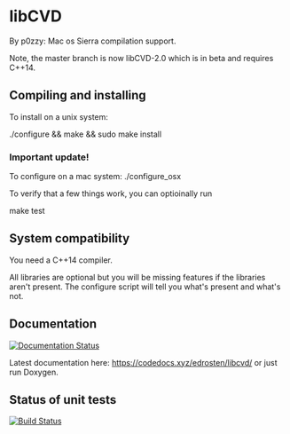 # libCVD
By p0zzy: Mac os Sierra compilation support.

Note, the master branch is now libCVD-2.0 which is in beta and requires C++14.

## Compiling and installing

To install on a unix system:

./configure && make && sudo make install

### Important update!
To configure on a mac system:
./configure_osx

To verify that a few things work, you can optioinally run

make test


## System compatibility

You need a C++14 compiler. 

All libraries are optional but you will be missing features if the libraries
aren't present. The configure script will tell you what's present and what's
not.


## Documentation

[![Documentation Status](https://codedocs.xyz/edrosten/libcvd.svg)](https://codedocs.xyz/edrosten/libcvd/)

Latest documentation here: https://codedocs.xyz/edrosten/libcvd/ or just run Doxygen.


## Status of unit tests
[![Build Status](https://drone.io/github.com/edrosten/libcvd/status.png)](https://drone.io/github.com/edrosten/libcvd/latest)


